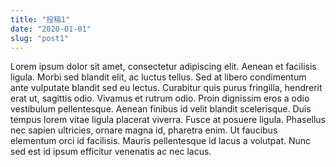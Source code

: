 ```yaml
---
title: "投稿1"
date: "2020-01-01"
slug: "post1"
---
```

Lorem ipsum dolor sit amet, consectetur adipiscing elit. Aenean et facilisis ligula. Morbi sed blandit elit, ac luctus tellus. Sed at libero condimentum ante vulputate blandit sed eu lectus. Curabitur quis purus fringilla, hendrerit erat ut, sagittis odio. Vivamus et rutrum odio. Proin dignissim eros a odio vestibulum pellentesque. Aenean finibus id velit blandit scelerisque. Duis tempus lorem vitae ligula placerat viverra. Fusce at posuere ligula. Phasellus nec sapien ultricies, ornare magna id, pharetra enim. Ut faucibus elementum orci id facilisis. Mauris pellentesque id lacus a volutpat. Nunc sed est id ipsum efficitur venenatis ac nec lacus.
